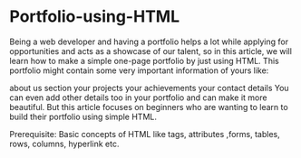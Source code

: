 # Portfolio-using-HTML
Being a web developer and having a portfolio helps a lot while applying for opportunities and acts as a showcase of our talent, so in this article, we will learn how to make a simple one-page portfolio by just using HTML. This portfolio might contain some very important information of yours like:

about us section
your projects
your achievements
your contact details
You can even add other details too in your portfolio and can make it more beautiful. But this article focuses on beginners who are wanting to learn to build their portfolio using simple HTML.

Prerequisite: Basic concepts of HTML like tags, attributes ,forms, tables, rows, columns, hyperlink etc.

